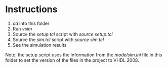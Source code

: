 # Instructions

1. _cd_ into this folder
2. Run _vsim_
3. Source the _setup.tcl_ script with _source setup.tcl_
4. Source the _sim.tcl_ script with  _source sim.tcl_
5. See the simulation results

Note: the setup script uses the information from the _modelsim.ini_ file in this folder to set the version of the files in the project to VHDL 2008.
